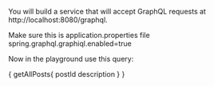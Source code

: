 You will build a service that will accept 
GraphQL requests at http://localhost:8080/graphql.

Make sure this is application.properties file
spring.graphql.graphiql.enabled=true

Now in the playground use this query:

{
getAllPosts{
postId
description
}
}